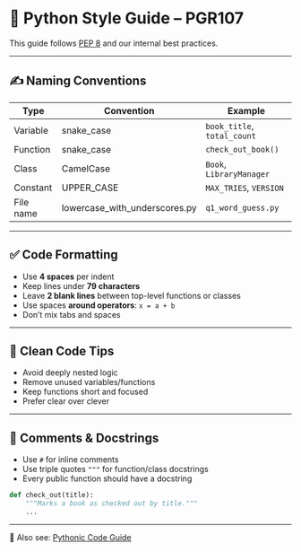 # 🐍 Python Style Guide – PGR107

This guide follows [PEP 8](https://peps.python.org/pep-0008/) and our internal best practices.

---

## ✍️ Naming Conventions

| Type       | Convention            | Example                    |
|------------|------------------------|-----------------------------|
| Variable   | snake_case             | `book_title`, `total_count`|
| Function   | snake_case             | `check_out_book()`         |
| Class      | CamelCase              | `Book`, `LibraryManager`   |
| Constant   | UPPER_CASE             | `MAX_TRIES`, `VERSION`     |
| File name  | lowercase_with_underscores.py | `q1_word_guess.py`   |

---

## ✅ Code Formatting

- Use **4 spaces** per indent
- Keep lines under **79 characters**
- Leave **2 blank lines** between top-level functions or classes
- Use spaces **around operators**: `x = a + b`
- Don’t mix tabs and spaces

---

## 🧼 Clean Code Tips

- Avoid deeply nested logic
- Remove unused variables/functions
- Keep functions short and focused
- Prefer clear over clever

---

## 📝 Comments & Docstrings

- Use `#` for inline comments
- Use triple quotes `"""` for function/class docstrings
- Every public function should have a docstring

```python
def check_out(title):
    """Marks a book as checked out by title."""
    ...
```


---

📌 Also see: [Pythonic Code Guide](./PYTHONIC_CODE_GUIDE.md)
